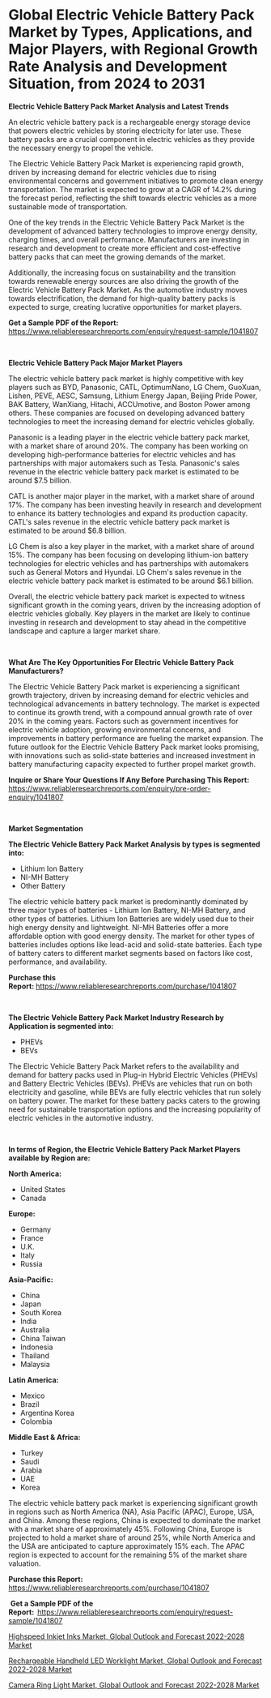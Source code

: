 <p><h1>Global Electric Vehicle Battery Pack Market by Types, Applications, and Major Players, with Regional Growth Rate Analysis and Development Situation, from 2024 to 2031</h1></p><p><strong>Electric Vehicle Battery Pack Market Analysis and Latest Trends</strong></p>
<p><p>An electric vehicle battery pack is a rechargeable energy storage device that powers electric vehicles by storing electricity for later use. These battery packs are a crucial component in electric vehicles as they provide the necessary energy to propel the vehicle.</p><p>The Electric Vehicle Battery Pack Market is experiencing rapid growth, driven by increasing demand for electric vehicles due to rising environmental concerns and government initiatives to promote clean energy transportation. The market is expected to grow at a CAGR of 14.2% during the forecast period, reflecting the shift towards electric vehicles as a more sustainable mode of transportation.</p><p>One of the key trends in the Electric Vehicle Battery Pack Market is the development of advanced battery technologies to improve energy density, charging times, and overall performance. Manufacturers are investing in research and development to create more efficient and cost-effective battery packs that can meet the growing demands of the market.</p><p>Additionally, the increasing focus on sustainability and the transition towards renewable energy sources are also driving the growth of the Electric Vehicle Battery Pack Market. As the automotive industry moves towards electrification, the demand for high-quality battery packs is expected to surge, creating lucrative opportunities for market players.</p></p>
<p><strong>Get a Sample PDF of the Report:&nbsp;</strong> <a href="https://www.reliableresearchreports.com/enquiry/request-sample/1041807">https://www.reliableresearchreports.com/enquiry/request-sample/1041807</a></p>
<p>&nbsp;</p>
<p><strong>Electric Vehicle Battery Pack Major Market Players</strong></p>
<p><p>The electric vehicle battery pack market is highly competitive with key players such as BYD, Panasonic, CATL, OptimumNano, LG Chem, GuoXuan, Lishen, PEVE, AESC, Samsung, Lithium Energy Japan, Beijing Pride Power, BAK Battery, WanXiang, Hitachi, ACCUmotive, and Boston Power among others. These companies are focused on developing advanced battery technologies to meet the increasing demand for electric vehicles globally.</p><p>Panasonic is a leading player in the electric vehicle battery pack market, with a market share of around 20%. The company has been working on developing high-performance batteries for electric vehicles and has partnerships with major automakers such as Tesla. Panasonic's sales revenue in the electric vehicle battery pack market is estimated to be around $7.5 billion.</p><p>CATL is another major player in the market, with a market share of around 17%. The company has been investing heavily in research and development to enhance its battery technologies and expand its production capacity. CATL's sales revenue in the electric vehicle battery pack market is estimated to be around $6.8 billion.</p><p>LG Chem is also a key player in the market, with a market share of around 15%. The company has been focusing on developing lithium-ion battery technologies for electric vehicles and has partnerships with automakers such as General Motors and Hyundai. LG Chem's sales revenue in the electric vehicle battery pack market is estimated to be around $6.1 billion.</p><p>Overall, the electric vehicle battery pack market is expected to witness significant growth in the coming years, driven by the increasing adoption of electric vehicles globally. Key players in the market are likely to continue investing in research and development to stay ahead in the competitive landscape and capture a larger market share.</p></p>
<p>&nbsp;</p>
<p><strong>What Are The Key Opportunities For Electric Vehicle Battery Pack Manufacturers?</strong></p>
<p><p>The Electric Vehicle Battery Pack market is experiencing a significant growth trajectory, driven by increasing demand for electric vehicles and technological advancements in battery technology. The market is expected to continue its growth trend, with a compound annual growth rate of over 20% in the coming years. Factors such as government incentives for electric vehicle adoption, growing environmental concerns, and improvements in battery performance are fueling the market expansion. The future outlook for the Electric Vehicle Battery Pack market looks promising, with innovations such as solid-state batteries and increased investment in battery manufacturing capacity expected to further propel market growth.</p></p>
<p><strong>Inquire or Share Your Questions If Any Before Purchasing This Report:</strong> <a href="https://www.reliableresearchreports.com/enquiry/pre-order-enquiry/1041807">https://www.reliableresearchreports.com/enquiry/pre-order-enquiry/1041807</a></p>
<p>&nbsp;</p>
<p><strong>Market Segmentation</strong></p>
<p><strong>The Electric Vehicle Battery Pack Market Analysis by types is segmented into:</strong></p>
<p><ul><li>Lithium Ion Battery</li><li>NI-MH Battery</li><li>Other Battery</li></ul></p>
<p><p>The electric vehicle battery pack market is predominantly dominated by three major types of batteries - Lithium Ion Battery, NI-MH Battery, and other types of batteries. Lithium Ion Batteries are widely used due to their high energy density and lightweight. NI-MH Batteries offer a more affordable option with good energy density. The market for other types of batteries includes options like lead-acid and solid-state batteries. Each type of battery caters to different market segments based on factors like cost, performance, and availability.</p></p>
<p><strong>Purchase this Report:&nbsp;</strong><a href="https://www.reliableresearchreports.com/purchase/1041807">https://www.reliableresearchreports.com/purchase/1041807</a></p>
<p>&nbsp;</p>
<p><strong>The Electric Vehicle Battery Pack Market Industry Research by Application is segmented into:</strong></p>
<p><ul><li>PHEVs</li><li>BEVs</li></ul></p>
<p><p>The Electric Vehicle Battery Pack Market refers to the availability and demand for battery packs used in Plug-in Hybrid Electric Vehicles (PHEVs) and Battery Electric Vehicles (BEVs). PHEVs are vehicles that run on both electricity and gasoline, while BEVs are fully electric vehicles that run solely on battery power. The market for these battery packs caters to the growing need for sustainable transportation options and the increasing popularity of electric vehicles in the automotive industry.</p></p>
<p>&nbsp;</p>
<p><strong>In terms of Region, the Electric Vehicle Battery Pack Market Players available by Region are:</strong></p>
<p>
    <p> <strong> North America: </strong>
        <ul>
            <li>United States</li>
            <li>Canada</li>
        </ul>
        </p> 
    <p> <strong> Europe: </strong>
        <ul>
            <li>Germany</li>
            <li>France</li>
            <li>U.K.</li>
            <li>Italy</li>
            <li>Russia</li>
        </ul>
        </p> 
    <p> <strong> Asia-Pacific: </strong>
        <ul>
            <li>China</li>
            <li>Japan</li>
            <li>South Korea</li>
            <li>India</li>
            <li>Australia</li>
            <li>China Taiwan</li>
            <li>Indonesia</li>
            <li>Thailand</li>
            <li>Malaysia</li>
        </ul>
        </p> 
    <p> <strong> Latin America: </strong>
        <ul>
            <li>Mexico</li>
            <li>Brazil</li>
            <li>Argentina Korea</li>
            <li>Colombia</li>
        </ul>
        </p> 
    <p> <strong> Middle East & Africa: </strong>
        <ul>
            <li>Turkey</li>
            <li>Saudi</li>
            <li>Arabia</li>
            <li>UAE</li>
            <li>Korea</li>
        </ul>
    </p>
    </p>
<p><p>The electric vehicle battery pack market is experiencing significant growth in regions such as North America (NA), Asia Pacific (APAC), Europe, USA, and China. Among these regions, China is expected to dominate the market with a market share of approximately 45%. Following China, Europe is projected to hold a market share of around 25%, while North America and the USA are anticipated to capture approximately 15% each. The APAC region is expected to account for the remaining 5% of the market share valuation.</p></p>
<p><strong>Purchase this Report: </strong><a href="https://www.reliableresearchreports.com/purchase/1041807">https://www.reliableresearchreports.com/purchase/1041807</a></p>
<p>&nbsp;<strong>Get a Sample PDF of the Report:&nbsp;&nbsp;</strong><a href="https://www.reliableresearchreports.com/enquiry/request-sample/1041807">https://www.reliableresearchreports.com/enquiry/request-sample/1041807</a></p>
<p><strong></strong></p>
<p><p><a href="https://view.publitas.com/reportprime-1/highspeed-inkjet-inks-market-global-outlook-and-forecast-2022-2028-market-insights-market-players-and-forecast-till-2030/">Highspeed Inkjet Inks Market, Global Outlook and Forecast 2022-2028 Market</a></p><p><a href="https://view.publitas.com/reportprime-1/rechargeable-handheld-led-worklight-market-global-outlook-and-forecast-2022-2028-market-size-share-trends-analysis-report-by-application-regional-outlook-competitive-strategies-and-segment-forecasts-2023-2030/">Rechargeable Handheld LED Worklight Market, Global Outlook and Forecast 2022-2028 Market</a></p><p><a href="https://view.publitas.com/reportprime-1/camera-ring-light-market-global-outlook-and-forecast-2022-2028-market-research-report-provides-thorough-industry-overview-which-offers-an-in-depth-analysis-of-product-trends-and-new-market-divisions/">Camera Ring Light Market, Global Outlook and Forecast 2022-2028 Market</a></p></p>